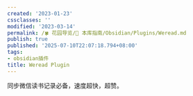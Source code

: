 ```yaml
---
created: '2023-01-23'
cssclasses: ''
modified: '2023-03-14'
permalink: /🍀 花园导览/🧰 本库指南/Obsidian/Plugins/Weread.md
publish: true
published: '2025-07-10T22:07:18.794+08:00'
tags:
- obsidian插件
title: Weread Plugin
---
```

同步微信读书记录必备，速度超快，超赞。
